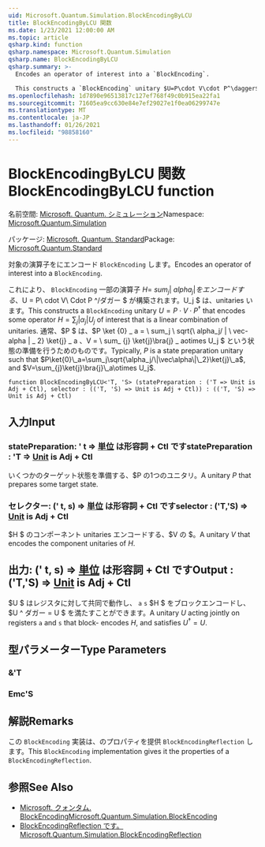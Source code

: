 ```yaml
---
uid: Microsoft.Quantum.Simulation.BlockEncodingByLCU
title: BlockEncodingByLCU 関数
ms.date: 1/23/2021 12:00:00 AM
ms.topic: article
qsharp.kind: function
qsharp.namespace: Microsoft.Quantum.Simulation
qsharp.name: BlockEncodingByLCU
qsharp.summary: >-
  Encodes an operator of interest into a `BlockEncoding`.

  This constructs a `BlockEncoding` unitary $U=P\cdot V\cdot P^\dagger$ that encodes some operator $H=\sum_{j}|\alpha_j|U_j$ of interest that is a linear combination of unitaries. Typically, $P$ is a state preparation unitary such that $P\ket{0}\_a=\sum_j\sqrt{\alpha_j/\|\vec\alpha\|\_2}\ket{j}\_a$, and $V=\sum_{j}\ket{j}\bra{j}\_a\otimes U_j$.
ms.openlocfilehash: 1d7890e96513817c127ef768f49c0b915ea22fa1
ms.sourcegitcommit: 71605ea9cc630e84e7ef29027e1f0ea06299747e
ms.translationtype: MT
ms.contentlocale: ja-JP
ms.lasthandoff: 01/26/2021
ms.locfileid: "98858160"
---
```

# <a name="blockencodingbylcu-function"></a><span data-ttu-id="90603-102">BlockEncodingByLCU 関数</span><span class="sxs-lookup"><span data-stu-id="90603-102">BlockEncodingByLCU function</span></span>

<span data-ttu-id="90603-103">名前空間: [Microsoft. Quantum. シミュレーション](xref:Microsoft.Quantum.Simulation)</span><span class="sxs-lookup"><span data-stu-id="90603-103">Namespace: [Microsoft.Quantum.Simulation](xref:Microsoft.Quantum.Simulation)</span></span>

<span data-ttu-id="90603-104">パッケージ: [Microsoft. Quantum. Standard](https://nuget.org/packages/Microsoft.Quantum.Standard)</span><span class="sxs-lookup"><span data-stu-id="90603-104">Package: [Microsoft.Quantum.Standard](https://nuget.org/packages/Microsoft.Quantum.Standard)</span></span>


<span data-ttu-id="90603-105">対象の演算子をにエンコード `BlockEncoding` します。</span><span class="sxs-lookup"><span data-stu-id="90603-105">Encodes an operator of interest into a `BlockEncoding`.</span></span>

<span data-ttu-id="90603-106">これにより、 `BlockEncoding` 一部の演算子 $H = \ sum_ {j} | \ alpha_j | をエンコードする、$U = P\ cdot V\ Cdot P ^/ダガー $ が構築されます。U_j $ は、unitaries います。</span><span class="sxs-lookup"><span data-stu-id="90603-106">This constructs a `BlockEncoding` unitary $U=P\cdot V\cdot P^\dagger$ that encodes some operator $H=\sum_{j}|\alpha_j|U_j$ of interest that is a linear combination of unitaries.</span></span> <span data-ttu-id="90603-107">通常、$P $ は、$P \ket {0} \_ a = \ sum_j \ sqrt{\ alpha_j/ \| \ vec-alpha \| \_ 2} \ket{j} \_ a $、$V = \ sum_ {j} \ket{j}\bra{j} \_ aotimes U_j $ という状態の準備を行うためのものです。</span><span class="sxs-lookup"><span data-stu-id="90603-107">Typically, $P$ is a state preparation unitary such that $P\ket{0}\_a=\sum_j\sqrt{\alpha_j/\|\vec\alpha\|\_2}\ket{j}\_a$, and $V=\sum_{j}\ket{j}\bra{j}\_a\otimes U_j$.</span></span>

```qsharp
function BlockEncodingByLCU<'T, 'S> (statePreparation : ('T => Unit is Adj + Ctl), selector : (('T, 'S) => Unit is Adj + Ctl)) : (('T, 'S) => Unit is Adj + Ctl)
```


## <a name="input"></a><span data-ttu-id="90603-108">入力</span><span class="sxs-lookup"><span data-stu-id="90603-108">Input</span></span>

### <a name="statepreparation--t--unit--is-adj--ctl"></a><span data-ttu-id="90603-109">statePreparation: ' t => [単位](xref:microsoft.quantum.lang-ref.unit)  は形容詞 + Ctl です</span><span class="sxs-lookup"><span data-stu-id="90603-109">statePreparation : 'T => [Unit](xref:microsoft.quantum.lang-ref.unit)  is Adj + Ctl</span></span>

<span data-ttu-id="90603-110">いくつかのターゲット状態を準備する、$P の1つのユニタリ。</span><span class="sxs-lookup"><span data-stu-id="90603-110">A unitary $P$ that prepares some target state.</span></span>


### <a name="selector--ts--unit--is-adj--ctl"></a><span data-ttu-id="90603-111">セレクター: (' t, s) => [単位](xref:microsoft.quantum.lang-ref.unit)  は形容詞 + Ctl です</span><span class="sxs-lookup"><span data-stu-id="90603-111">selector : ('T,'S) => [Unit](xref:microsoft.quantum.lang-ref.unit)  is Adj + Ctl</span></span>

<span data-ttu-id="90603-112">$H $ のコンポーネント unitaries エンコードする、$V の $。</span><span class="sxs-lookup"><span data-stu-id="90603-112">A unitary $V$ that encodes the component unitaries of $H$.</span></span>



## <a name="output--ts--unit--is-adj--ctl"></a><span data-ttu-id="90603-113">出力: (' t, s) => [単位](xref:microsoft.quantum.lang-ref.unit)  は形容詞 + Ctl です</span><span class="sxs-lookup"><span data-stu-id="90603-113">Output : ('T,'S) => [Unit](xref:microsoft.quantum.lang-ref.unit)  is Adj + Ctl</span></span>

<span data-ttu-id="90603-114">$U $ はレジスタに対して共同で動作し、 `a` `s` $H $ をブロックエンコードし、$U ^ ダガー = U $ を満たすことができます。</span><span class="sxs-lookup"><span data-stu-id="90603-114">A unitary $U$ acting jointly on registers `a` and `s` that block- encodes $H$, and satisfies $U^\dagger = U$.</span></span>

## <a name="type-parameters"></a><span data-ttu-id="90603-115">型パラメーター</span><span class="sxs-lookup"><span data-stu-id="90603-115">Type Parameters</span></span>

### <a name="t"></a><span data-ttu-id="90603-116">&</span><span class="sxs-lookup"><span data-stu-id="90603-116">'T</span></span>


### <a name="s"></a><span data-ttu-id="90603-117">Emc</span><span class="sxs-lookup"><span data-stu-id="90603-117">'S</span></span>



## <a name="remarks"></a><span data-ttu-id="90603-118">解説</span><span class="sxs-lookup"><span data-stu-id="90603-118">Remarks</span></span>

<span data-ttu-id="90603-119">この `BlockEncoding` 実装は、のプロパティを提供 `BlockEncodingReflection` します。</span><span class="sxs-lookup"><span data-stu-id="90603-119">This `BlockEncoding` implementation gives it the properties of a `BlockEncodingReflection`.</span></span>

## <a name="see-also"></a><span data-ttu-id="90603-120">参照</span><span class="sxs-lookup"><span data-stu-id="90603-120">See Also</span></span>

- [<span data-ttu-id="90603-121">Microsoft. クォンタム. BlockEncoding</span><span class="sxs-lookup"><span data-stu-id="90603-121">Microsoft.Quantum.Simulation.BlockEncoding</span></span>](xref:Microsoft.Quantum.Simulation.BlockEncoding)
- [<span data-ttu-id="90603-122">BlockEncodingReflection です。</span><span class="sxs-lookup"><span data-stu-id="90603-122">Microsoft.Quantum.Simulation.BlockEncodingReflection</span></span>](xref:Microsoft.Quantum.Simulation.BlockEncodingReflection)